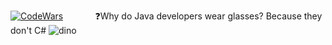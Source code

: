 [![CodeWars](https://www.codewars.com/users/gerzson.pszota/badges/large)](https://www.codewars.com/users/gerzson.pszota/)
&nbsp;&nbsp;&nbsp;&nbsp;&nbsp;&nbsp;&nbsp;&nbsp;&nbsp;&nbsp;&nbsp;
❓Why do Java developers wear glasses? Because they don't C#
![dino](https://github.com/gerzson-pszota/gerzson-pszota/assets/138587246/12844677-d64d-4f4a-af52-a8ba16d5cbf2)
